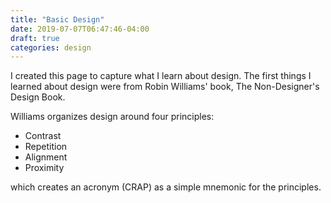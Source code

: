 ```yaml
---
title: "Basic Design"
date: 2019-07-07T06:47:46-04:00
draft: true
categories: design
---
```


I created this page to capture what I learn about design. The first things I learned about design were from Robin Williams' book, The Non-Designer's Design Book.
<!--more-->

Williams organizes design around four principles:

- Contrast
- Repetition
- Alignment
- Proximity

which creates an acronym (CRAP) as a simple mnemonic for the principles.
